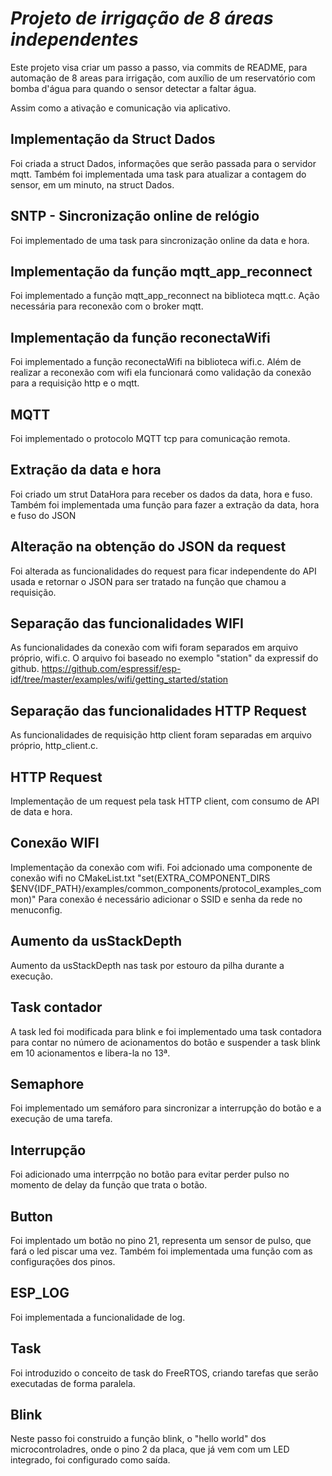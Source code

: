 # _Projeto de irrigação de 8 áreas independentes_

Este projeto visa criar um passo a passo, via commits de README, para automação de 8 areas para irrigação, com auxílio de um reservatório com bomba d'água para quando o sensor detectar a faltar água.

Assim como a ativação e comunicação via aplicativo.

## Implementação da Struct Dados

Foi criada a struct Dados, informações que serão passada para o servidor mqtt. Também foi implementada uma task para atualizar a contagem do sensor, em um minuto, na struct Dados.

## SNTP - Sincronização online de relógio

Foi implementado de uma task para sincronização online da data e hora.

## Implementação da função mqtt_app_reconnect

Foi implementado a função mqtt_app_reconnect na biblioteca mqtt.c. Ação necessária para reconexão com o broker mqtt.

## Implementação da função reconectaWifi

Foi implementado a função reconectaWifi na biblioteca wifi.c. Além de realizar a reconexão com wifi ela funcionará como validação da conexão para a requisição http e o mqtt.

## MQTT

Foi implementado o protocolo MQTT tcp para comunicação remota.

## Extração da data e hora

Foi criado um strut DataHora para receber os dados da data, hora e fuso. Também foi implementada uma função para fazer a extração da data, hora e fuso do JSON

## Alteração na obtenção do JSON da request

Foi alterada as funcionalidades do request para ficar independente do API usada e retornar o JSON para ser tratado na função que chamou a requisição.

## Separação das funcionalidades WIFI

As funcionalidades da conexão com wifi foram separados em arquivo próprio, wifi.c.
O arquivo foi baseado no exemplo "station" da expressif do github.
https://github.com/espressif/esp-idf/tree/master/examples/wifi/getting_started/station

## Separação das funcionalidades HTTP Request

As funcionalidades de requisição http client foram separadas em arquivo próprio, http_client.c.

## HTTP Request

Implementação de um request pela task HTTP client, com consumo de API de data e hora.

## Conexão WIFI

Implementação da conexão com wifi. Foi adcionado uma componente de conexão wifi no CMakeList.txt
"set(EXTRA_COMPONENT_DIRS $ENV{IDF_PATH}/examples/common_components/protocol_examples_common)"
Para conexão é necessário adicionar o SSID e senha da rede no menuconfig.

## Aumento da usStackDepth

Aumento da usStackDepth nas task por estouro da pilha durante a execução.

## Task contador

A task led foi modificada para blink e foi implementado uma task contadora para contar no número de acionamentos do botão e suspender a task blink em 10 acionamentos e libera-la no 13ª.

## Semaphore

Foi implementado um semáforo para sincronizar a interrupção do botão e a execução de uma tarefa.

## Interrupção

Foi adicionado uma interrpção no botão para evitar perder pulso no momento de delay da função que trata o botão.

## Button

Foi implentado um botão no pino 21, representa um sensor de pulso, que fará o led piscar uma vez. Também foi implementada uma função com as configurações dos pinos.

## ESP_LOG

Foi implementada a funcionalidade de log.

## Task

Foi introduzido o conceito de task do FreeRTOS, criando tarefas que serão executadas de forma paralela.

## Blink

Neste passo foi construido a função blink, o "hello world" dos microcontroladres, onde o pino 2 da placa, que já vem com um LED integrado, foi configurado como saída.
